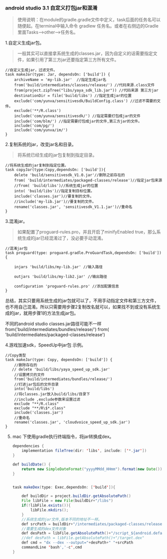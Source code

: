 ### android studio 3.1 自定义打包jar和混淆 ###

> 使用说明：在module的gradle.gradle文件中定义，task后面的任务名可以随便起。在terminal中输入命令 gradlew 任务名。或者在右侧边的Gradle里面Tasks-->other-->任务名。

1.自定义生成jar包。

> 一般其实可以直接拿系统生成的classes.jar，因为自定义的话需要指定文件，如果引用了第三方jar还要指定第三方所有文件。

	//自定义生成jar，过滤文件。
	task makeJar(type: Jar, dependsOn: ['build']) {
	    archiveName = 'my-lib.jar'  //指定生成jar名
	    from('build/intermediates/classes/release/') //代码来源.class文件
	    from(project.zipTree("libs/yaya_sdk_lib.jar")) //代码来源 第三方jar
	    destinationDir = file('build/libs') //指定生成jar的位置
	    exclude('com/yunva/sensitivesdk/BuildConfig.class') //过滤不需要的文件。
	    exclude('**/R.class')
	    include('com/yunva/sensitivesdk/') //指定需要打包成jar的文件
	    include('com/blm/') //指定需要打包成jar的文件,第三方jar的文件。
	    include('com/pg/')
	    include('com/yunva/im/')
	}

2.复制系统的jar，改变jar名和目录。

> 将系统已经生成的jar包复制到指定目录。

	//将系统生成的jar复制到指定位置。
	task copyJar(type:Copy,dependsOn: ['build']){
	    delete 'build/sensitivesdk_V1.0.jar'//删除之前存在的
	    from( 'build/intermediates/packaged-classes/release')//指定jar包来源
	    //from( 'build/libs')//系统生成jar的位置
	    into( 'build/libs')//指定复制目标位置。
	    include('classes.jar')//要复制的文件。
	    //include('my-lib.jar')//要复制的文件。
	    rename('classes.jar', 'sensitivesdk_V1.1.jar')//重命名	
	}




3.混淆jar。

> 如果配置了proguard-rules.pro，并且开启了minifyEnabled true，那么系统生成的jar已经混淆过了，没必要手动混淆。

 	//混淆jar包
 	task proguard(type: proguard.gradle.ProGuardTask,dependsOn: ['build']) {
 	
 	    injars 'build/libs/my-lib.jar' //输入路径
 	
 	    outjars 'build/libs/my-lib2.jar' //输出路径
 	
 	    configuration 'proguard-rules.pro' //添加配置信息
 	}

总结，其实只要用系统生成的jar包就可以了，不用手动指定文件和第三方文件，也不用自己混淆。所以只需要用步骤2复制改名就可以，如果找不到或没有系统生成的jar，就用步骤1的方法生成jar包。

不同的android studio classes.jar路径可能不一样
from('build/intermediates/bundles/release/')
from( 'build/intermediates/packaged-classes/release')


4.游戏加速sdk，SpeedUp中jar包 示例。

	//Copy类型
	task makeJar(type: Copy, dependsOn: ['build']) {
	    //删除存在的
	   // delete 'build/libs/yaya_speed_up_sdk.jar'
	    //设置拷贝的文件
	    from('build/intermediates/bundles/release/')
	    //打进jar包后的文件目录
	    into('build/libs')
	    //将classes.jar放入build/libs/目录下
	    //include ,exclude参数来设置过滤
	    exclude "**/R.class"
	    exclude "**/R\$*.class"
	    include('classes.jar')
	    //重命名
	    rename('classes.jar', 'cloudvoice_speed_up_sdk.jar')
	}



5. mac 下使用gradle执行终端指令，将jar转换成dex。

   ~~~java
   dependencies {
       implementation fileTree(dir: 'libs', include: ['*.jar'])
   }
   
   def buildDate() {
       return new SimpleDateFormat("yyyyMMdd_HHmm").format(new Date())
   }
   
   
   task makeDex(type: Exec,dependsOn: ['build']){
   
       def buildDir = project.buildDir.getAbsolutePath()
       File libFile = new File(buildDir+"/libs")
       if(!libFile.exists()){
           libFile.mkdirs();
       }
       //系统生成的jar文件,版本不同的地址不一样。
       def srcPath = buildDir+"/intermediates/packaged-classes/release/classes.jar";
       //需要生成的dex文件对象
       def desPath = libFile.getAbsolutePath()+"/script_${android.defaultConfig.versionName}_${buildDate()}.dex"
       //def desPath = libFile.getAbsolutePath()+"/target.dex"
       def cmd = "dx --dex --output="+desPath+" "+srcPath
       commandLine 'bash','-c',cmd
   }
   ~~~

   
